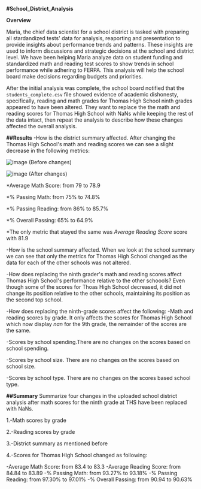 **#School_District_Analysis**

**Overview** 

Maria, the chief data scientist for a school district is tasked with preparing all stardandized tests' data for analysis, reaporting and presentation to provide insights about performance trends and patterns. These insights are used to inform discussions and strategic decisions at the school and district level. We have been helping Maria analyze data  on student funding and standardized math and reading test scores to show trends in school performance while adhering to FERPA. This analysis will help the school board make decisions regarding budgets and priorities.

After the initial analysis was complete, the school board notified that the `students_complete.csv` file showed evidence of academic dishonesty, specifically, reading and math grades for Thomas High School ninth grades appeared to have been altered. They want to replace the the math and reading scores for Thomas High School with NaNs while keeping the rest of the data intact, then repeat the analysis to describe how these changes affected the overall analysis.

**##Results**
-How is the district summary affected. After changing the Thomas High School's math and reading scores we can see a slight decrease in the following metrics:

![image](https://user-images.githubusercontent.com/104289098/171316685-188c262c-f9fc-4e7a-9401-0569490b87c7.png) (Before changes)


![image](https://user-images.githubusercontent.com/104289098/171316929-fc2f12fd-caa1-47cd-a8f5-bfe5173b2ee1.png)  (After changes)


 *Average Math Score: from 79 to 78.9
 
 *% Passing Math: from 75% to 74.8%
 
 *% Passing Reading: from 86% to 85.7%

*% Overall Passing: 65% to 64.9%
 
 *The only metric that stayed the same was *Average Reading Score* score with 81.9


-How is the school summary affected.
When we look at the school summary we can see that only the metrics for Thomas High School changed as the data for each of the other schools was not altered.

-How does replacing the ninth grader's math and reading scores affect Thomas High School's performance relative to the other schoools?
 Even though some of the scores for Thoas High School decreased, it did not change its position relative to the other schools, maintaining its position as the second top school.

-How does replacing the ninth-grade scores affect the following:
  -Math and reading scores by grade. It only affects the scores for Thomas High School which now display *nan* for the 9th grade, the remainder of the scores are the      same.
  
  -Scores by school spending.There are no changes on the scores based on school spending.
  
  -Scores by school size. There are no changes on the scores based on school size.
  
  -Scores by school type. There are no changes on the scores based school type.
  

**##Summary**
Summarize four changes in the uploaded school district analysis after math scores for the ninth grade at THS have been replaced with NaNs.

1.-Math scores by grade

2.-Reading scores by grade

3.-District summary as mentioned before

4.-Scores for Thomas High School changed as following:

   -Average Math Score: from 83.4 to 83.3
   -Average Reading Score: from 84.84 to 83.89
   -% Passing Math: from 93.27% to 93.18%
   -% Passing Reading: from 97.30% to 97.01%
   -% Overall Passing: from 90.94 to 90.63%
